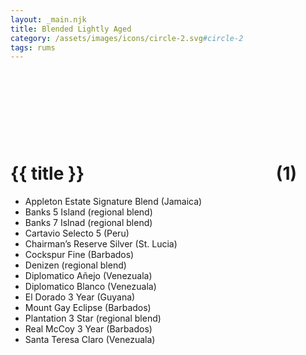 ```yaml
---
layout: _main.njk
title: Blended Lightly Aged
category: /assets/images/icons/circle-2.svg#circle-2
tags: rums
---
```

<!-- markdownlint-disable MD025 -->
# {{ title }}&nbsp;<icon-l space="1em"><span class="with-icon"><svg><use href="/assets/images/icons/circle-2.svg#circle-2"></use></svg><span class="sr-only">(1)</span></span></icon-l>
<!-- markdownlint-disable MD025 -->

* Appleton Estate Signature Blend (Jamaica)
* Banks 5 Island (regional blend)
* Banks 7 Islnad (regional blend)
* Cartavio Selecto 5 (Peru)
* Chairman&rsquo;s Reserve Silver (St. Lucia)
* Cockspur Fine (Barbados)
* Denizen (regional blend)
* Diplomatico Añejo (Venezuala)
* Diplomatico Blanco (Venezuala)
* El Dorado 3 Year (Guyana)
* Mount Gay Eclipse (Barbados)
* Plantation 3 Star (regional blend)
* Real McCoy 3 Year (Barbados)
* Santa Teresa Claro (Venezuala)

